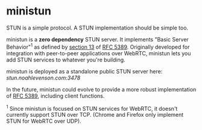 # ministun

STUN is a simple protocol. A STUN implementation should be simple too.

ministun is a **zero dependency** STUN server. It implements "Basic Server Behavior"<sup>1</sup> as defined by [section 13](https://tools.ietf.org/html/rfc5389#section-13) of [RFC 5389](https://tools.ietf.org/html/rfc5389). Originally developed for integration with peer-to-peer applications over WebRTC, ministun lets you add STUN services to whatever you're building.

ministun is deployed as a standalone public STUN server here: *stun.noahlevenson.com:3478*

In the future, ministun could evolve to provide a more robust implementation of [RFC 5389](https://tools.ietf.org/html/rfc5389), including client functions.

<sup>1</sup> Since ministun is focused on STUN services for WebRTC, it doesn't currently support STUN over TCP. (Chrome and Firefox only implement STUN for WebRTC over UDP).